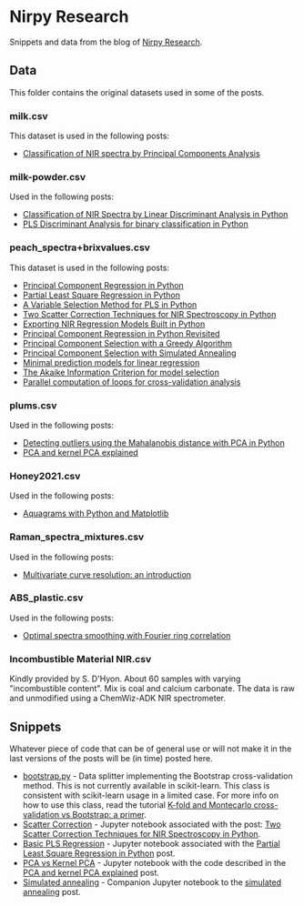 # Nirpy Research
Snippets and data from the blog of [Nirpy Research](https://nirpyresearch.com/).

## Data
This folder contains the original datasets used in some of the posts. 

### milk.csv
This dataset is used in the following posts:
* [Classification of NIR spectra by Principal Components Analysis](https://nirpyresearch.com/classification-nir-spectra-principal-component-analysis-python/)

### milk-powder.csv 
Used in the following posts:
* [Classification of NIR Spectra by Linear Discriminant Analysis in Python](https://nirpyresearch.com/classification-nir-spectra-linear-discriminant-analysis-python/)
* [PLS Discriminant Analysis for binary classification in Python](https://nirpyresearch.com/pls-discriminant-analysis-binary-classification-python/)

### peach_spectra+brixvalues.csv
This dataset is used in the following posts:
* [Principal Component Regression in Python](https://nirpyresearch.com/principal-component-regression-python/)
* [Partial Least Square Regression in Python](https://nirpyresearch.com/partial-least-squares-regression-python/)
* [A Variable Selection Method for PLS in Python](https://nirpyresearch.com/variable-selection-method-pls-python/)
* [Two Scatter Correction Techniques for NIR Spectroscopy in Python](https://nirpyresearch.com/two-scatter-correction-techniques-nir-spectroscopy-python/)
* [Exporting NIR Regression Models Built in Python](https://nirpyresearch.com/exporting-nir-regression-models-built-in-python/)
* [Principal Component Regression in Python Revisited](https://nirpyresearch.com/principal-component-regression-python-revisited/)
* [Principal Component Selection with a Greedy Algorithm](https://nirpyresearch.com/principal-component-selection-greedy-algorithm/)
* [Principal Component Selection with Simulated Annealing](https://nirpyresearch.com/principal-component-selection-with-simulated-annealing/)
* [Minimal prediction models for linear regression](https://nirpyresearch.com/minimal-prediction-models-linear-regression/)
* [The Akaike Information Criterion for model selection](https://nirpyresearch.com/akaike-information-criterion-for-model-selection/)
* [Parallel computation of loops for cross-validation analysis](https://nirpyresearch.com/parallel-computation-cross-validation/)

### plums.csv
Used in the following posts:
* [Detecting outliers using the Mahalanobis distance with PCA in Python](https://nirpyresearch.com/detecting-outliers-using-mahalanobis-distance-pca-python/)
* [PCA and kernel PCA explained](https://nirpyresearch.com/pca-kernel-pca-explained/)

### Honey2021.csv
Used in the following posts:
* [Aquagrams with Python and Matplotlib](https://nirpyresearch.com/aquagrams-python-matplotlib/)

### Raman_spectra_mixtures.csv
Used in the following posts:
* [Multivariate curve resolution: an introduction](https://nirpyresearch.com/multivariate-curve-resolution-introduction/)

### ABS_plastic.csv
Used in the following posts:
* [Optimal spectra smoothing with Fourier ring correlation](https://nirpyresearch.com/optimal-spectra-smoothing-fourier-ring-correlation/)

### Incombustible Material NIR.csv
Kindly provided by S. D'Hyon. About 60 samples with varying "incombustible content". Mix is coal and calcium carbonate. The data is raw and unmodified using a ChemWiz-ADK NIR spectrometer. 

## Snippets
Whatever piece of code that can be of general use or will not make it in the last versions of the posts will be (in time) posted here.

* [bootstrap.py](https://github.com/nevernervous78/nirpyresearch/blob/master/snippets/bootstrap.py) - Data splitter implementing the Bootstrap cross-validation method. This is not currently available in scikit-learn. This class is consistent with scikit-learn usage in a limited case. For more info on how to use this class, read the tutorial [K-fold and Montecarlo cross-validation vs Bootstrap: a primer](https://nirpyresearch.com/kfold-montecarlo-cross-validation-bootstrap-primer/).
* [Scatter Correction](https://github.com/nevernervous78/nirpyresearch/blob/master/snippets/Scatter_corrections_techniques.ipynb) - Jupyter notebook associated with the post: [Two Scatter Correction Techniques for NIR Spectroscopy in Python](https://nirpyresearch.com/two-scatter-correction-techniques-nir-spectroscopy-python/).
* [Basic PLS Regression](https://github.com/nevernervous78/nirpyresearch/blob/master/snippets/Basic%20PLS%20regression%20in%20Python.ipynb) - Jupyter notebook associated with the [Partial Least Square Regression in Python](https://nirpyresearch.com/partial-least-squares-regression-python/) post.
* [PCA vs Kernel PCA](https://github.com/nevernervous78/nirpyresearch/blob/master/snippets/PCA_and_kernelPCA_explained.ipynb) - Jupyter notebook with the code described in the [PCA and kernel PCA explained](https://nirpyresearch.com/pca-kernel-pca-explained/) post.
* [Simulated annealing](https://github.com/nevernervous78/nirpyresearch/blob/master/snippets/Wavelength%20band%20selection%20with%20simulated%20annealing.ipynb) - Companion Jupyter notebook to the [simulated annealing](https://nirpyresearch.com/principal-component-selection-with-simulated-annealing/) post.

